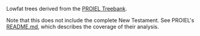 Lowfat trees derived from the [PROIEL Treebank](https://github.com/proiel/proiel-treebank).   

Note that this does not include the complete New Testament.  See PROIEL's [README.md](https://github.com/proiel/proiel-treebank/blob/master/README.md), which describes the coverage of their analysis.
